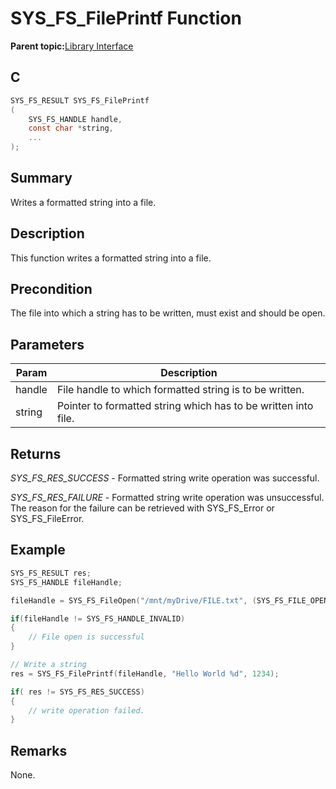 # SYS\_FS\_FilePrintf Function

**Parent topic:**[Library Interface](GUID-42556FDF-A632-49FE-8A5E-9303A926578C.md)

## C

```c
SYS_FS_RESULT SYS_FS_FilePrintf
(
    SYS_FS_HANDLE handle,
    const char *string,
    ...
);
```

## Summary

Writes a formatted string into a file.

## Description

This function writes a formatted string into a file.

## Precondition

The file into which a string has to be written, must exist and should be open.

## Parameters

|Param|Description|
|-----|-----------|
|handle|File handle to which formatted string is to be written.|
|string|Pointer to formatted string which has to be written into file.|

## Returns

*SYS\_FS\_RES\_SUCCESS* - Formatted string write operation was successful.

*SYS\_FS\_RES\_FAILURE* - Formatted string write operation was unsuccessful.<br />The reason for the failure can be retrieved with SYS\_FS\_Error or SYS\_FS\_FileError.

## Example

```c
SYS_FS_RESULT res;
SYS_FS_HANDLE fileHandle;

fileHandle = SYS_FS_FileOpen("/mnt/myDrive/FILE.txt", (SYS_FS_FILE_OPEN_WRITE_PLUS));

if(fileHandle != SYS_FS_HANDLE_INVALID)
{
    // File open is successful
}

// Write a string
res = SYS_FS_FilePrintf(fileHandle, "Hello World %d", 1234);

if( res != SYS_FS_RES_SUCCESS)
{
    // write operation failed.
}
```

## Remarks

None.


